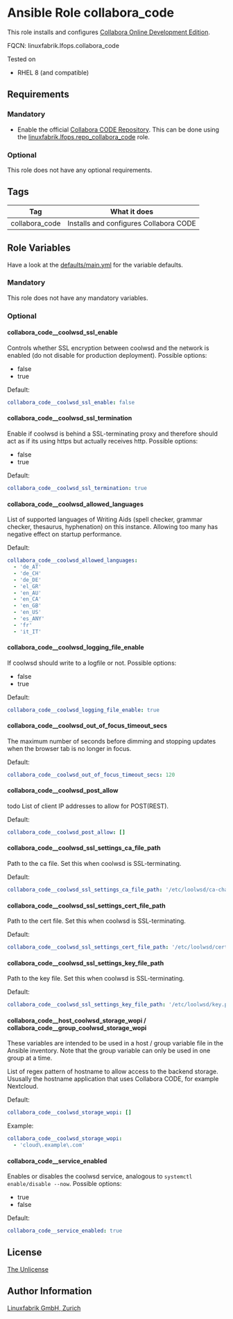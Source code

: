 # Ansible Role collabora_code

This role installs and configures [Collabora Online Development Edition](https://www.collaboraoffice.com/code/).

FQCN: linuxfabrik.lfops.collabora_code

Tested on

* RHEL 8 (and compatible)


## Requirements

### Mandatory

* Enable the official [Collabora CODE Repository](https://docs.fedoraproject.org/en-US/collabora_code/). This can be done using the [linuxfabrik.lfops.repo_collabora_code](https://github.com/Linuxfabrik/lfops/tree/main/roles/repo_collabora_code) role.


### Optional

This role does not have any optional requirements.


## Tags

| Tag            | What it does                           |
| ---            | ------------                           |
| collabora_code | Installs and configures Collabora CODE |


## Role Variables

Have a look at the [defaults/main.yml](https://github.com/Linuxfabrik/lfops/blob/main/roles/collabora_code/defaults/main.yml) for the variable defaults.


### Mandatory

This role does not have any mandatory variables.


### Optional

#### collabora_code__coolwsd_ssl_enable

Controls whether SSL encryption between coolwsd and the network is enabled (do not disable for production deployment). Possible options:

* false
* true

Default:
```yaml
collabora_code__coolwsd_ssl_enable: false
```


#### collabora_code__coolwsd_ssl_termination

Enable if coolwsd is behind a SSL-terminating proxy and therefore should act as if its using https but actually receives http. Possible options:

* false
* true

Default:
```yaml
collabora_code__coolwsd_ssl_termination: true
```


#### collabora_code__coolwsd_allowed_languages

List of supported languages of Writing Aids (spell checker, grammar checker, thesaurus, hyphenation) on this instance. Allowing too many has negative effect on startup performance.

Default:
```yaml
collabora_code__coolwsd_allowed_languages:
  - 'de_AT'
  - 'de_CH'
  - 'de_DE'
  - 'el_GR'
  - 'en_AU'
  - 'en_CA'
  - 'en_GB'
  - 'en_US'
  - 'es_ANY'
  - 'fr'
  - 'it_IT'
```


#### collabora_code__coolwsd_logging_file_enable

If coolwsd should write to a logfile or not. Possible options:

* false
* true


Default:
```yaml
collabora_code__coolwsd_logging_file_enable: true
```


#### collabora_code__coolwsd_out_of_focus_timeout_secs

The maximum number of seconds before dimming and stopping updates when the browser tab is no longer in focus.

Default:
```yaml
collabora_code__coolwsd_out_of_focus_timeout_secs: 120
```


#### collabora_code__coolwsd_post_allow

todo
List of client IP addresses to allow for POST(REST).

Default:
```yaml
collabora_code__coolwsd_post_allow: []
```


#### collabora_code__coolwsd_ssl_settings_ca_file_path

Path to the ca file. Set this when coolwsd is SSL-terminating.

Default:
```yaml
collabora_code__coolwsd_ssl_settings_ca_file_path: '/etc/loolwsd/ca-chain.cert.pem'
```


#### collabora_code__coolwsd_ssl_settings_cert_file_path

Path to the cert file. Set this when coolwsd is SSL-terminating.

Default:
```yaml
collabora_code__coolwsd_ssl_settings_cert_file_path: '/etc/loolwsd/cert.pem'
```


#### collabora_code__coolwsd_ssl_settings_key_file_path

Path to the key file. Set this when coolwsd is SSL-terminating.

Default:
```yaml
collabora_code__coolwsd_ssl_settings_key_file_path: '/etc/loolwsd/key.pem'
```


#### collabora_code__host_coolwsd_storage_wopi / collabora_code__group_coolwsd_storage_wopi

These variables are intended to be used in a host / group variable file in the Ansible inventory. Note that the group variable can only be used in one group at a time.

List of regex pattern of hostname to allow access to the backend storage. Ususally the hostname application that uses Collabora CODE, for example Nextcloud.

Default:
```yaml
collabora_code__coolwsd_storage_wopi: []
```

Example:
```yaml
collabora_code__coolwsd_storage_wopi:
  - 'cloud\.example\.com'
```


#### collabora_code__service_enabled

Enables or disables the coolwsd service, analogous to `systemctl enable/disable --now`. Possible options:

* true
* false

Default:
```yaml
collabora_code__service_enabled: true
```


## License

[The Unlicense](https://unlicense.org/)


## Author Information

[Linuxfabrik GmbH, Zurich](https://www.linuxfabrik.ch)

